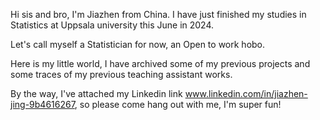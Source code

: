 Hi sis and bro, I'm Jiazhen from China. I have just finished my studies in Statistics at Uppsala university this June in 2024.

Let's call myself a Statistician for now, an Open to work hobo. 

Here is my little world, I have archived some of my previous projects and some traces of my previous teaching assistant works.

By the way, I've attached my Linkedin link www.linkedin.com/in/jiazhen-jing-9b4616267, so please come hang out with me, I'm super fun!

<!---
Jiazhen-Jing/Jiazhen-Jing is a ✨ special ✨ repository because its `README.md` (this file) appears on your GitHub profile.
You can click the Preview link to take a look at your changes.
---

